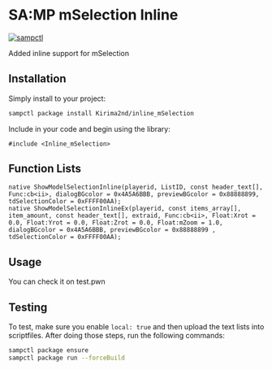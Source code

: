 # SA:MP mSelection Inline

[![sampctl](https://img.shields.io/badge/sampctl-random--name-2f2f2f.svg?style=for-the-badge)](https://github.com/Kirima2nd/inline_mSelection)

Added inline support for mSelection

## Installation

Simply install to your project:

```bash
sampctl package install Kirima2nd/inline_mSelection
```

Include in your code and begin using the library:

```pawn
#include <Inline_mSelection>
```

## Function Lists

```pawn
native ShowModelSelectionInline(playerid, ListID, const header_text[], Func:cb<ii>, dialogBGcolor = 0x4A5A6BBB, previewBGcolor = 0x88888899, tdSelectionColor = 0xFFFF00AA);
native ShowModelSelectionInlineEx(playerid, const items_array[], item_amount, const header_text[], extraid, Func:cb<ii>, Float:Xrot = 0.0, Float:Yrot = 0.0, Float:Zrot = 0.0, Float:mZoom = 1.0, dialogBGcolor = 0x4A5A6BBB, previewBGcolor = 0x88888899 , tdSelectionColor = 0xFFFF00AA);
```

## Usage

You can check it on test.pwn

## Testing

To test, make sure you enable `local: true` and then upload the text lists into scriptfiles. After doing those steps, run the following commands:

```bash
sampctl package ensure
sampctl package run --forceBuild
```

